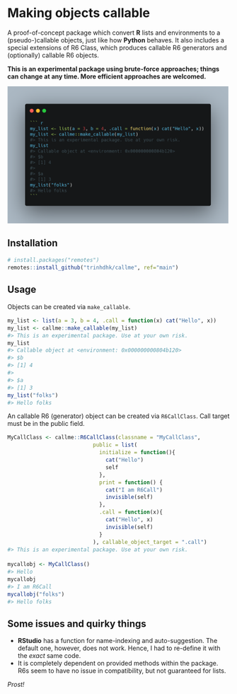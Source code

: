 # Making objects callable

A proof-of-concept package which convert **R** lists and environments to a (pseudo-)callable objects, just like how **Python** behaves.
It also includes a special extensions of R6 Class, which produces callable R6 generators and (optionally) callable R6 objects.

**This is an experimental package using brute-force approaches; things can change at any time. More efficient approaches are welcomed.**

<img src="inst/MakeCallable.png" width="500">

## Installation

```r
# install.packages("remotes")
remotes::install_github("trinhdhk/callme", ref="main")
```

## Usage

Objects can be created via <code>make_callable</code>.

``` r
my_list <- list(a = 3, b = 4, .call = function(x) cat("Hello", x))
my_list <- callme::make_callable(my_list)
#> This is an experimental package. Use at your own risk.
my_list
#> Callable object at <environment: 0x000000000804b120>
#> $b
#> [1] 4
#> 
#> $a
#> [1] 3
my_list("folks")
#> Hello folks
```

An callable R6 (generator) object can be created via <code>R6CallClass</code>.
Call target must be in the public field.

``` r
MyCallClass <- callme::R6CallClass(classname = "MyCallClass",
                           public = list(
                             initialize = function(){
                               cat("Hello")
                               self
                             },
                             print = function() {
                               cat("I am R6Call")
                               invisible(self)
                             },
                             .call = function(x){
                               cat("Hello", x)
                               invisible(self)
                             }
                           ), callable_object_target = ".call")
#> This is an experimental package. Use at your own risk.

mycallobj <- MyCallClass()
#> Hello
mycallobj
#> I am R6Call
mycallobj("folks")
#> Hello folks
```

## Some issues and quirky things

- **RStudio** has a function for name-indexing and auto-suggestion. The default one, however, does not work. Hence, I had to re-define it with the _exact_ same code.
- It is completely dependent on provided methods within the package. R6s seem to have no issue in compatibility, but not guaranteed for lists.

_Prost!_

